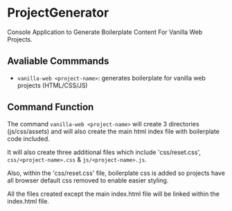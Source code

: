 # ProjectGenerator

Console Application to Generate Boilerplate Content For Vanilla Web Projects.

## Avaliable Commmands

- `vanilla-web <project-name>`: generates boilerplate for vanilla web projects (HTML/CSS/JS)

## Command Function

The command `vanilla-web <project-name>` will create 3 directories (js/css/assets) and will also create the main html index file with boilerplate code included.

It will also create three additional files which include 'css/reset.css', `css/<project-name>.css` & `js/<project-name>.js`.

Also, within the 'css/reset.css' file, boilerplate css is added so projects have all browser default css removed to enable easier styling.

All the files created except the main index.html file will be
linked within the index.html file.
